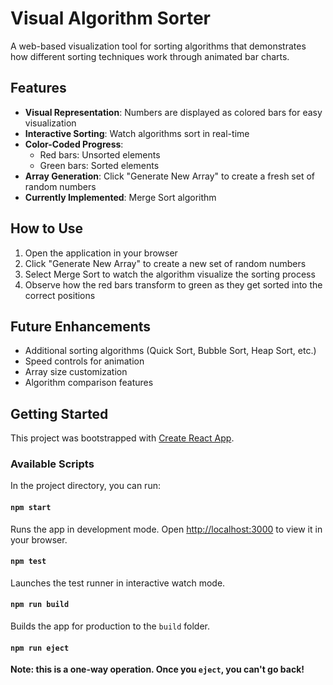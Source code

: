 # Visual Algorithm Sorter

A web-based visualization tool for sorting algorithms that demonstrates how different sorting techniques work through animated bar charts.

## Features

- **Visual Representation**: Numbers are displayed as colored bars for easy visualization
- **Interactive Sorting**: Watch algorithms sort in real-time
- **Color-Coded Progress**: 
  - Red bars: Unsorted elements
  - Green bars: Sorted elements
- **Array Generation**: Click "Generate New Array" to create a fresh set of random numbers
- **Currently Implemented**: Merge Sort algorithm

## How to Use

1. Open the application in your browser
2. Click "Generate New Array" to create a new set of random numbers
3. Select Merge Sort to watch the algorithm visualize the sorting process
4. Observe how the red bars transform to green as they get sorted into the correct positions

## Future Enhancements

- Additional sorting algorithms (Quick Sort, Bubble Sort, Heap Sort, etc.)
- Speed controls for animation
- Array size customization
- Algorithm comparison features

## Getting Started

This project was bootstrapped with [Create React App](https://github.com/facebook/create-react-app).

### Available Scripts

In the project directory, you can run:

#### `npm start`
Runs the app in development mode. Open [http://localhost:3000](http://localhost:3000) to view it in your browser.

#### `npm test`
Launches the test runner in interactive watch mode.

#### `npm run build`
Builds the app for production to the `build` folder.

#### `npm run eject`
**Note: this is a one-way operation. Once you `eject`, you can't go back!**
